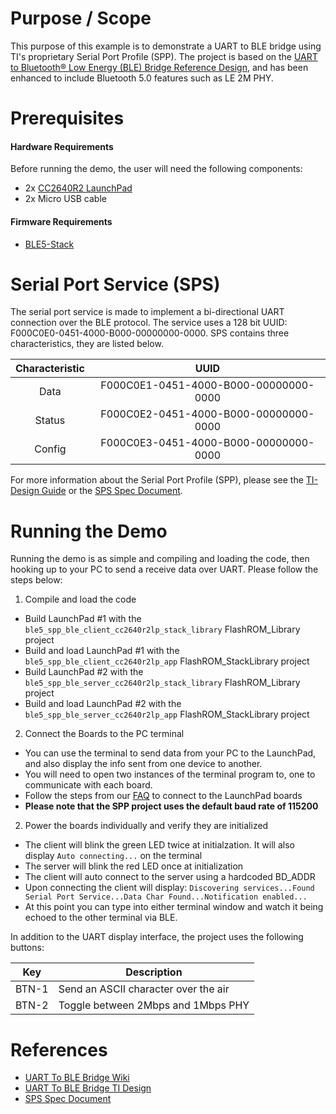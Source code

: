
Purpose / Scope
===============

This purpose of this example is to demonstrate a UART to BLE bridge using TI's proprietary
Serial Port Profile (SPP). The project is based on the 
[UART to Bluetooth® Low Energy (BLE) Bridge Reference Design](http://www.ti.com/tool/TIDC-SPPBLE-SW-RD), 
and has been enhanced to include Bluetooth 5.0 features such as LE 2M PHY.

Prerequisites
=============

#### Hardware Requirements

Before running the demo, the user will need the following components:

- 2x [CC2640R2 LaunchPad](http://www.ti.com/tool/launchxl-cc2640r2)
- 2x Micro USB cable

#### Firmware Requirements

- [BLE5-Stack](http://www.ti.com/tool/SIMPLELINK-CC2640R2-SDK)

Serial Port Service (SPS)
=========================

The serial port service is made to implement a bi-directional UART connection over the 
BLE protocol. The service uses a 128 bit UUID: F000C0E0-0451-4000-B000-00000000-0000. 
SPS contains three characteristics, they are listed below.

| Characteristic    | UUID                                      |
|:-----------------:|:-----------------------------------------:|
|Data               | F000C0E1-0451-4000-B000-00000000-0000     |
|Status             | F000C0E2-0451-4000-B000-00000000-0000     |
|Config             | F000C0E3-0451-4000-B000-00000000-0000     |

For more information about the Serial Port Profile (SPP), please see the 
[TI-Design Guide](http://www.ti.com/tool/TIDC-SPPBLE-SW-RD) or the 
[SPS Spec Document](http://www.ti.com/lit/TIDUA63).

Running the Demo
================

Running the demo is as simple and compiling and loading the code, then hooking up to 
your PC to send a receive data over UART. Please follow the steps below:

1. Compile and load the code
 - Build LaunchPad #1 with the `ble5_spp_ble_client_cc2640r2lp_stack_library` FlashROM_Library project
 - Build and load LaunchPad #1 with the `ble5_spp_ble_client_cc2640r2lp_app` FlashROM_StackLibrary project
 - Build LaunchPad #2 with the `ble5_spp_ble_server_cc2640r2lp_stack_library` FlashROM_Library project
 - Build and load LaunchPad #2 with the `ble5_spp_ble_server_cc2640r2lp_app` FlashROM_StackLibrary project

2. Connect the Boards to the PC terminal
 - You can use the terminal to send data from your PC to the LaunchPad, 
   and also display the info sent from one device to another.
 - You will need to open two instances of the terminal program to, 
   one to communicate with each board.
 - Follow the steps from our [FAQ](faq.md) to connect to the LaunchPad boards
 - **Please note that the SPP project uses the default baud rate of 115200**

2. Power the boards individually and verify they are initialized
 - The client will blink the green LED twice at initialzation. 
   It will also display `Auto connecting...` on the terminal
 - The server will blink the red LED once at initialization
 - The client will auto connect to the server using a hardcoded BD\_ADDR
 - Upon connecting the client will display: 
   `Discovering services...Found Serial Port Service...Data Char Found...Notification enabled...`
 - At this point you can type into either terminal window and watch it being echoed 
   to the other terminal via BLE.

In addition to the UART display interface, the project uses the following buttons:

Key         | Description
------------|-----------------------------------------------
BTN-1       | Send an ASCII character over the air
BTN-2       | Toggle between 2Mbps and 1Mbps PHY

References
==========
 * [UART To BLE Bridge Wiki](http://processors.wiki.ti.com/index.php/CC2640_UART_to_BLE_Bridge)
 * [UART To BLE Bridge TI Design](http://www.ti.com/tool/TIDC-SPPBLE-SW-RD)
 * [SPS Spec Document](http://www.ti.com/lit/TIDUA63)
